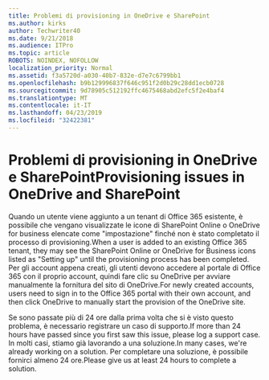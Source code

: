 ```yaml
---
title: Problemi di provisioning in OneDrive e SharePoint
ms.author: kirks
author: Techwriter40
ms.date: 9/21/2018
ms.audience: ITPro
ms.topic: article
ROBOTS: NOINDEX, NOFOLLOW
localization_priority: Normal
ms.assetid: f3a5720d-a030-40b7-832e-d7e7c6799bb1
ms.openlocfilehash: b9b129996837f646c951f2d0b29c28dd1ecb0728
ms.sourcegitcommit: 9d78905c512192ffc4675468abd2efc5f2e4baf4
ms.translationtype: MT
ms.contentlocale: it-IT
ms.lasthandoff: 04/23/2019
ms.locfileid: "32422381"
---
```

# <a name="provisioning-issues-in-onedrive-and-sharepoint"></a><span data-ttu-id="9813f-102">Problemi di provisioning in OneDrive e SharePoint</span><span class="sxs-lookup"><span data-stu-id="9813f-102">Provisioning issues in OneDrive and SharePoint</span></span>

<span data-ttu-id="9813f-103">Quando un utente viene aggiunto a un tenant di Office 365 esistente, è possibile che vengano visualizzate le icone di SharePoint Online o OneDrive for business elencate come "impostazione" finché non è stato completato il processo di provisioning.</span><span class="sxs-lookup"><span data-stu-id="9813f-103">When a user is added to an existing Office 365 tenant, they may see the SharePoint Online or OneDrive for Business icons listed as "Setting up" until the provisioning process has been completed.</span></span> <span data-ttu-id="9813f-104">Per gli account appena creati, gli utenti devono accedere al portale di Office 365 con il proprio account, quindi fare clic su OneDrive per avviare manualmente la fornitura del sito di OneDrive.</span><span class="sxs-lookup"><span data-stu-id="9813f-104">For newly created accounts, users need to sign in to the Office 365 portal with their own account, and then click OneDrive to manually start the provision of the OneDrive site.</span></span>
  
<span data-ttu-id="9813f-105">Se sono passate più di 24 ore dalla prima volta che si è visto questo problema, è necessario registrare un caso di supporto.</span><span class="sxs-lookup"><span data-stu-id="9813f-105">If more than 24 hours have passed since you first saw this issue, please log a support case.</span></span> <span data-ttu-id="9813f-106">In molti casi, stiamo già lavorando a una soluzione.</span><span class="sxs-lookup"><span data-stu-id="9813f-106">In many cases, we're already working on a solution.</span></span> <span data-ttu-id="9813f-107">Per completare una soluzione, è possibile fornirci almeno 24 ore.</span><span class="sxs-lookup"><span data-stu-id="9813f-107">Please give us at least 24 hours to complete a solution.</span></span>
  

